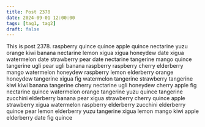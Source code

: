 ```yaml
---
title: Post 2378
date: 2024-09-01 12:00:00
tags: [tag1, tag2]
draft: false
---
```

This is post 2378.
raspberry
quince
quince
apple
quince
nectarine
yuzu
orange
kiwi
banana
nectarine
lemon
xigua
xigua
honeydew
date
xigua
watermelon
date
strawberry
pear
date
nectarine
tangerine
mango
quince
tangerine
ugli
pear
ugli
banana
raspberry
raspberry
cherry
elderberry
mango
watermelon
honeydew
raspberry
lemon
elderberry
orange
honeydew
tangerine
xigua
fig
watermelon
tangerine
strawberry
tangerine
kiwi
kiwi
banana
tangerine
cherry
nectarine
ugli
honeydew
cherry
apple
fig
nectarine
quince
watermelon
orange
tangerine
yuzu
quince
tangerine
zucchini
elderberry
banana
pear
xigua
strawberry
cherry
quince
apple
strawberry
xigua
watermelon
raspberry
elderberry
zucchini
elderberry
quince
pear
lemon
elderberry
yuzu
tangerine
xigua
lemon
mango
kiwi
apple
elderberry
date
fig
quince
